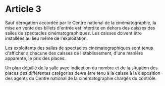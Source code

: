 # Article 3

Sauf dérogation accordée par le Centre national de la cinématographie, la mise en vente des billets d'entrée est interdite en dehors des caisses des salles de spectacles cinématographiques. Les caisses doivent être installées au lieu même de l'exploitation.

Les exploitants des salles de spectacles cinématographiques sont tenus d'afficher à chacune des caisses de l'établissement, d'une manière apparente, le prix des places.

Un plan détaillé de la salle avec indication du nombre et de la situation des places des différentes catégories devra être tenu à la caisse à la disposition des agents du Centre national de la cinématographie chargés du contrôle.
